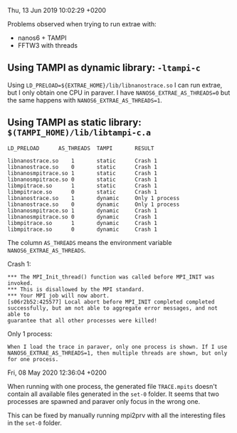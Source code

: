 Thu, 13 Jun 2019 10:02:29 +0200

Problems observed when trying to run extrae with:

- nanos6 + TAMPI
- FFTW3 with threads

## Using TAMPI as dynamic library: `-ltampi-c`

Using `LD_PRELOAD=${EXTRAE_HOME}/lib/libnanostrace.so` I can run extrae, but I
only obtain one CPU in paraver. I have `NANOS6_EXTRAE_AS_THREADS=0` but the same
happens with `NANOS6_EXTRAE_AS_THREADS=1`.

## Using TAMPI as static library: `$(TAMPI_HOME)/lib/libtampi-c.a`

	LD_PRELOAD		AS_THREADS	TAMPI		RESULT

	libnanostrace.so	1		static		Crash 1
	libnanostrace.so	0		static		Crash 1
	libnanosmpitrace.so	1		static		Crash 1
	libnanosmpitrace.so	0		static		Crash 1
	libmpitrace.so		1		static		Crash 1
	libmpitrace.so		0		static		Crash 1
	libnanostrace.so	1		dynamic		Only 1 process
	libnanostrace.so	0		dynamic		Only 1 process
	libnanosmpitrace.so	1		dynamic		Crash 1
	libnanosmpitrace.so	0		dynamic		Crash 1
	libmpitrace.so		1		dynamic		Crash 1
	libmpitrace.so		0		dynamic		Crash 1

The column `AS_THREADS` means the environment variable
`NANOS6_EXTRAE_AS_THREADS`.

Crash 1:

	*** The MPI_Init_thread() function was called before MPI_INIT was invoked.
	*** This is disallowed by the MPI standard.
	*** Your MPI job will now abort.
	[s06r2b52:425577] Local abort before MPI_INIT completed completed
	successfully, but am not able to aggregate error messages, and not able to
	guarantee that all other processes were killed!

Only 1 process:

	When I load the trace in paraver, only one process is shown. If I use
	NANOS6_EXTRAE_AS_THREADS=1, then multiple threads are shown, but only
	for one process.

Fri, 08 May 2020 12:36:04 +0200

When running with one process, the generated file `TRACE.mpits` doesn't contain
all available files generated in the `set-0` folder. It seems that two processes
are spawned and paraver only focus in the wrong one.

This can be fixed by manually running mpi2prv with all the interesting files in
the `set-0` folder.
